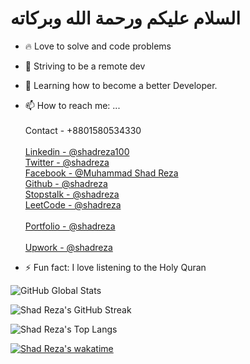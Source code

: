 # السلام عليكم ورحمة الله وبركاته 


- 🔥 Love to solve and code problems
- 🔭 Striving to be a remote dev
- 🌱 Learning how to become a better Developer.

- 📫 How to reach me: ... <br/>
            <br/>Contact - +8801580534330 <br/>
            <br/>[Linkedin - @shadreza100](https://www.linkedin.com/in/shadreza100/) <br/>
            [Twitter - @shadreza](https://twitter.com/shad_reza) <br/>
            [Facebook - @Muhammad Shad Reza](https://www.facebook.com/profile.php?id=100009732251679) <br/>
            [Github - @shadreza](https://github.com/shadreza) <br/>
            [Stopstalk - @shadreza](https://www.stopstalk.com/user/profile/shadreza) <br/>
            [LeetCode - @shadreza](https://leetcode.com/shadreza/) <br/>
            <br/>[Portfolio - @shadreza](https://shadreza-portfolio-shadreza.vercel.app/) <br/>
            <br/>[Upwork - @shadreza](https://www.upwork.com/freelancers/~01623a467bb4b97e80) <br/>

- ⚡ Fun fact: I love listening to the Holy Quran

![GitHub Global Stats](https://github-readme-stats-j05el383g.vercel.app/api/?username=shadreza&show_icons=true&include_all_commits=true&theme=dracula)

![Shad Reza's GitHub Streak](https://streak-stats.demolab.com/?user=shadreza&theme=dracula)

![Shad Reza's Top Langs](https://github-readme-stats.vercel.app/api/top-langs/?username=shadreza&langs_count=20&theme=dracula)

[![Shad Reza's wakatime](https://wakatime.com/badge/user/fa5aec1d-8d9b-46d9-b1be-321ce433709e.svg)](https://wakatime.com/@fa5aec1d-8d9b-46d9-b1be-321ce433709e)
